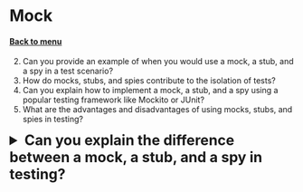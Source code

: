 <h1>Mock</h1> 
<h4> 

[Back to menu](../Menu.md)

</h4>

2. Can you provide an example of when you would use a mock, a stub, and a spy in a test scenario?
3. How do mocks, stubs, and spies contribute to the isolation of tests?
4. Can you explain how to implement a mock, a stub, and a spy using a popular testing framework like Mockito or JUnit?
5. What are the advantages and disadvantages of using mocks, stubs, and spies in testing?

[//]: # (Can you explain the difference between a mock, 
        a stub, and a spy in testing?)
<details>
    <summary style="font-size: 25px;">
        <b>
            Can you explain the difference between a mock, 
            a stub, and a spy in testing?
        </b>
    </summary>
<br>

1. **Stub**: A stub is a minimal implementation of an interface, 
which returns hardcoded values. 
Stubs are typically used when you want to isolate 
the system under test from other parts of the system, 
such as external services or databases. 
They provide pre-determined responses to method calls, 
and are usually not concerned with the behavior of the system under test.

2. **Mock**: A mock is a fake implementation of an interface 
or a class in which you define the output of certain method calls. 
Mock objects are configured to perform a certain behavior during a test. 
They are typically used in interaction-based testing, 
where the behavior of the system under test is more important than the state. 
Mocks can also be used to verify that certain methods have been called on them, 
usually with specific parameters.

3. **Spy**: A spy is partial mock. It's a real object, 
but its behavior can be controlled or inspected by the test. 
You can configure some methods to behave as you like, 
while other methods do what they normally do.
Spies are typically used when you want to test some methods of a class, 
but not others, or when you want to verify that certain methods
have been called without affecting their behavior.

</details>
<br>